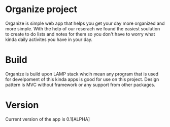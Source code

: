# Organize project

Organize is simple web app that helps you get your day more organized and more simple.
With the help of our reserach we found the easiest soulution to create to do lists and notes for them so you don't have to worry what kinda daily activites you have in your day.

# Build

Organize is build upon LAMP stack whcih mean any program that is used for develpoment of this kinda apps is good for use on this project.
Design pattern is MVC without framework or any support from other packages. 

# Version

Current version of the app is 0.1[ALPHA] 